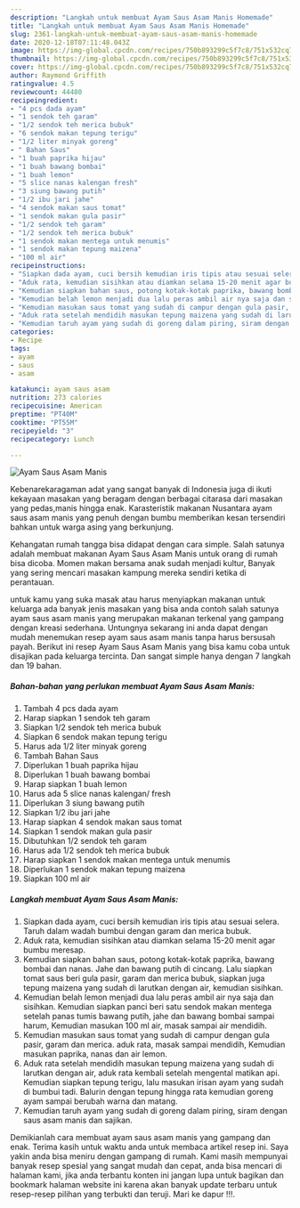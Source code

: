 ```yaml
---
description: "Langkah untuk membuat Ayam Saus Asam Manis Homemade"
title: "Langkah untuk membuat Ayam Saus Asam Manis Homemade"
slug: 2361-langkah-untuk-membuat-ayam-saus-asam-manis-homemade
date: 2020-12-18T07:11:48.043Z
image: https://img-global.cpcdn.com/recipes/750b893299c5f7c8/751x532cq70/ayam-saus-asam-manis-foto-resep-utama.jpg
thumbnail: https://img-global.cpcdn.com/recipes/750b893299c5f7c8/751x532cq70/ayam-saus-asam-manis-foto-resep-utama.jpg
cover: https://img-global.cpcdn.com/recipes/750b893299c5f7c8/751x532cq70/ayam-saus-asam-manis-foto-resep-utama.jpg
author: Raymond Griffith
ratingvalue: 4.5
reviewcount: 44480
recipeingredient:
- "4 pcs dada ayam"
- "1 sendok teh garam"
- "1/2 sendok teh merica bubuk"
- "6 sendok makan tepung terigu"
- "1/2 liter minyak goreng"
- " Bahan Saus"
- "1 buah paprika hijau"
- "1 buah bawang bombai"
- "1 buah lemon"
- "5 slice nanas kalengan fresh"
- "3 siung bawang putih"
- "1/2 ibu jari jahe"
- "4 sendok makan saus tomat"
- "1 sendok makan gula pasir"
- "1/2 sendok teh garam"
- "1/2 sendok teh merica bubuk"
- "1 sendok makan mentega untuk menumis"
- "1 sendok makan tepung maizena"
- "100 ml air"
recipeinstructions:
- "Siapkan dada ayam, cuci bersih kemudian iris tipis atau sesuai selera. Taruh dalam wadah bumbui dengan garam dan merica bubuk."
- "Aduk rata, kemudian sisihkan atau diamkan selama 15-20 menit agar bumbu meresap."
- "Kemudian siapkan bahan saus, potong kotak-kotak paprika, bawang bombai dan nanas. Jahe dan bawang putih di cincang. Lalu siapkan tomat saus beri gula pasir, garam dan merica bubuk, siapkan juga tepung maizena yang sudah di larutkan dengan air, kemudian sisihkan."
- "Kemudian belah lemon menjadi dua lalu peras ambil air nya saja dan sisihkan. Kemudian siapkan panci beri satu sendok makan mentega setelah panas tumis bawang putih, jahe dan bawang bombai sampai harum, Kemudian masukan 100 ml air, masak sampai air mendidih."
- "Kemudian masukan saus tomat yang sudah di campur dengan gula pasir, garam dan merica. aduk rata, masak sampai mendidih, Kemudian masukan paprika, nanas dan air lemon."
- "Aduk rata setelah mendidih masukan tepung maizena yang sudah di larutkan dengan air, aduk rata kembali setelah mengental matikan api. Kemudian siapkan tepung terigu, lalu masukan irisan ayam yang sudah di bumbui tadi. Balurin dengan tepung hingga rata kemudian goreng ayam sampai berubah warna dan matang."
- "Kemudian taruh ayam yang sudah di goreng dalam piring, siram dengan saus asam manis dan sajikan."
categories:
- Recipe
tags:
- ayam
- saus
- asam

katakunci: ayam saus asam 
nutrition: 273 calories
recipecuisine: American
preptime: "PT40M"
cooktime: "PT55M"
recipeyield: "3"
recipecategory: Lunch

---
```



![Ayam Saus Asam Manis](https://img-global.cpcdn.com/recipes/750b893299c5f7c8/751x532cq70/ayam-saus-asam-manis-foto-resep-utama.jpg)

Kebenarekaragaman adat yang sangat banyak di Indonesia juga di ikuti kekayaan masakan yang beragam dengan berbagai citarasa dari masakan yang pedas,manis hingga enak. Karasteristik makanan Nusantara ayam saus asam manis yang penuh dengan bumbu memberikan kesan tersendiri bahkan untuk warga asing yang berkunjung.


Kehangatan rumah tangga bisa didapat dengan cara simple. Salah satunya adalah membuat makanan Ayam Saus Asam Manis untuk orang di rumah bisa dicoba. Momen makan bersama anak sudah menjadi kultur, Banyak yang sering mencari masakan kampung mereka sendiri ketika di perantauan.



untuk kamu yang suka masak atau harus menyiapkan makanan untuk keluarga ada banyak jenis masakan yang bisa anda contoh salah satunya ayam saus asam manis yang merupakan makanan terkenal yang gampang dengan kreasi sederhana. Untungnya sekarang ini anda dapat dengan mudah menemukan resep ayam saus asam manis tanpa harus bersusah payah.
Berikut ini resep Ayam Saus Asam Manis yang bisa kamu coba untuk disajikan pada keluarga tercinta. Dan sangat simple hanya dengan 7 langkah dan 19 bahan.


<!--inarticleads1-->

##### Bahan-bahan yang perlukan membuat Ayam Saus Asam Manis:

1. Tambah 4 pcs dada ayam
1. Harap siapkan 1 sendok teh garam
1. Siapkan 1/2 sendok teh merica bubuk
1. Siapkan 6 sendok makan tepung terigu
1. Harus ada 1/2 liter minyak goreng
1. Tambah  Bahan Saus
1. Diperlukan 1 buah paprika hijau
1. Diperlukan 1 buah bawang bombai
1. Harap siapkan 1 buah lemon
1. Harus ada 5 slice nanas kalengan/ fresh
1. Diperlukan 3 siung bawang putih
1. Siapkan 1/2 ibu jari jahe
1. Harap siapkan 4 sendok makan saus tomat
1. Siapkan 1 sendok makan gula pasir
1. Dibutuhkan 1/2 sendok teh garam
1. Harus ada 1/2 sendok teh merica bubuk
1. Harap siapkan 1 sendok makan mentega untuk menumis
1. Diperlukan 1 sendok makan tepung maizena
1. Siapkan 100 ml air




<!--inarticleads2-->

##### Langkah membuat  Ayam Saus Asam Manis:

1. Siapkan dada ayam, cuci bersih kemudian iris tipis atau sesuai selera. Taruh dalam wadah bumbui dengan garam dan merica bubuk.
1. Aduk rata, kemudian sisihkan atau diamkan selama 15-20 menit agar bumbu meresap.
1. Kemudian siapkan bahan saus, potong kotak-kotak paprika, bawang bombai dan nanas. Jahe dan bawang putih di cincang. Lalu siapkan tomat saus beri gula pasir, garam dan merica bubuk, siapkan juga tepung maizena yang sudah di larutkan dengan air, kemudian sisihkan.
1. Kemudian belah lemon menjadi dua lalu peras ambil air nya saja dan sisihkan. Kemudian siapkan panci beri satu sendok makan mentega setelah panas tumis bawang putih, jahe dan bawang bombai sampai harum, Kemudian masukan 100 ml air, masak sampai air mendidih.
1. Kemudian masukan saus tomat yang sudah di campur dengan gula pasir, garam dan merica. aduk rata, masak sampai mendidih, Kemudian masukan paprika, nanas dan air lemon.
1. Aduk rata setelah mendidih masukan tepung maizena yang sudah di larutkan dengan air, aduk rata kembali setelah mengental matikan api. Kemudian siapkan tepung terigu, lalu masukan irisan ayam yang sudah di bumbui tadi. Balurin dengan tepung hingga rata kemudian goreng ayam sampai berubah warna dan matang.
1. Kemudian taruh ayam yang sudah di goreng dalam piring, siram dengan saus asam manis dan sajikan.




Demikianlah cara membuat ayam saus asam manis yang gampang dan enak. Terima kasih untuk waktu anda untuk membaca artikel resep ini. Saya yakin anda bisa meniru dengan gampang di rumah. Kami masih mempunyai banyak resep spesial yang sangat mudah dan cepat, anda bisa mencari di halaman kami, jika anda terbantu konten ini jangan lupa untuk bagikan dan bookmark halaman website ini karena akan banyak update terbaru untuk resep-resep pilihan yang terbukti dan teruji. Mari ke dapur !!!. 
